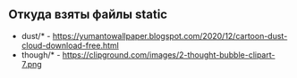 ## Откуда взяты файлы **static**

* dust/* - https://yumantowallpaper.blogspot.com/2020/12/cartoon-dust-cloud-download-free.html
* though/* - https://clipground.com/images/2-thought-bubble-clipart-7.png